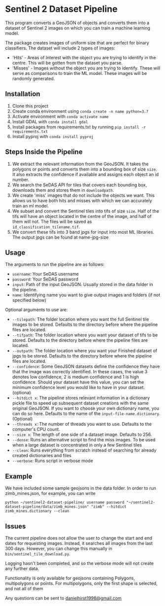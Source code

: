 # Sentinel 2 Dataset Pipeline

This program converts a GeoJSON of objects and converts them into a dataset of Sentinel 2 images on which you can train a machine learning model. 

The package creates images of uniform size that are perfect for binary classifiers. The dataset will include 2 types of images:
* 'Hits' - Areas of Interest with the object you are trying to identify in the centre. This will be gotten from the dataset you parse.
* 'Misses' - Images without the object you are trying to identify. These will serve as comparisons to train the ML model. These images will be randomly generated.

## Installation

1. Clone this project
2. Create conda environment using `conda create -n name python=3.7`
3. Activate environment with `conda activate name`
4. Install GDAL with `conda install gdal`
5. Install packages from requirements.txt by running `pip install -r requirements.txt`
6. Install pyproj with `conda install pyproj`

## Steps Inside the Pipeline

1. We extract the relevant information from the GeoJSON. It takes the polygons or points and converts them into a bounding box of size `size`. It also extracts the confidence if available and assigns each object an id number.
2. We search the SeDAS API for tiles that covers each bounding box, downloads them and stores them in `downloadpath`.
3. We create 'miss' images that do not include the objects we want. This allows us to have both hits and misses with which we can accurately train an ml model.
4. We subset and convert the Sentinel tiles into tifs of size `size`. Half of the tifs will have an object located in the centre of the image, and half of them will not. The files will be saved as `id_classification_tilename.tif`.
5. We convert these tifs into 3 band jpgs for input into most ML libraries. The output jpgs can be found at name-jpg-size


## Usage

The arguments to run the pipeline are as follows:
* `username`: Your SeDAS username
* `password`: Your SeDAS password
* `input`: Path of the input GeoJSON. Usually stored in the data folder in the pipeline.
* `name`: Identifying name you want to give output images and folders (if not specified below)


Optional arguments to use are:
* `--tilepath`: The folder location where you want the full Sentinel tile images to be stored. Defaults to the directory before where the pipeline files are located.
* `--tifpath`: The folder location where you want your dataset of tifs to be stored. Defaults to the directory before where the pipeline files are located.
* `--outpath`: The folder location where you want your Finished dataset of jpgs to be stored.  Defaults to the directory before where the pipeline files are located.
* `--confidence`: 
    Some GeoJSON datasets define the confidence they have that the image was correctly identified. In these cases, the value 3 denotes low confidence, 2 is medium confidence and 1 is high confidence. Should your dataset have this value, you can set the minimum confidence level you would like to have in your dataset. (optiona)
* `--hitdict x`: The pipeline stores relevant information in a dictionary pickle file to speed up subsequent dataset creations with the same original GeoJSON. If you want to choose your own dictionary name, you can do so here. Defaults to the name of the `input-file-name.dictionary`. (Optional)
* `--threads x`: The number of threads you want to use. Defaults to the computer's CPU count. 
* `--size x`: The length of one side of a dataset image. Defaults to 256.
* `--dense`: Runs an alternative script to find the miss images. To be used when a large dataset is concentrated in only a few Sentinel tiles
* `--clean`: Runs everything from scratch instead of searching for already created dictionaries and files
* `--verbose`: Runs script in verbose mode

## Example

We have included some sample geojsons in the data folder. In order to run zimb_mines.json, for example, you can write

`python ~/sentinel2-dataset-pipeline/ username password "~/sentinel2-dataset-pipeline/data/zimb_mines.json" "zimb" --hitdict zimb_mines.dictionary --clean`

## Issues

The current pipeline does not allow the user to change the start and end dates for requesting images. Instead, it searches all images from the last 300 days. However, you can change this manually in `bin/sentinel_tile_download.py`.

Logging hasn't been completed, and so the verbose mode will not create any further data.

Functionality is only available for geojsons containing Polygons, multipolygons or points. For multipolygons, only the first shape is selected, and not all of them

Any questions can be sent to danielhirst1998@gmail.com
